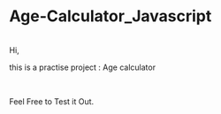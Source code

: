 # Age-Calculator_Javascript
<br>
Hi,
<p>this is a practise project : Age calculator</p>
<br>
<p>Feel Free to Test it Out.</p>
